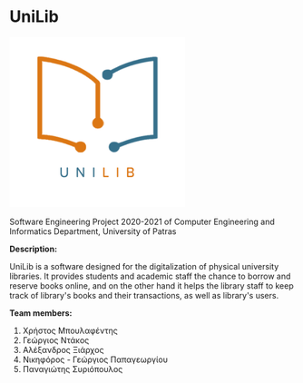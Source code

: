 # UniLib

<img src="https://github.com/TehWinnerGR/UniLib/blob/main/UniLib_logo.png" width="310" height="300">

Software Engineering Project 2020-2021
of Computer Engineering and Informatics Department, University of Patras

<b>Description:</b>
<p>UniLib is a software designed for the digitalization of physical university libraries. It provides students and academic staff the chance
to borrow and reserve books online, and on the other hand it helps the library staff to keep track of library's books and their transactions,
as well as library's users.</p>

<b>Team members:</b>
1. Χρήστος Μπουλαφέντης
2. Γεώργιος Ντάκος
3. Αλέξανδρος Ξιάρχος
4. Νικηφόρος - Γεώργιος Παπαγεωργίου
5. Παναγιώτης Συριόπουλος
